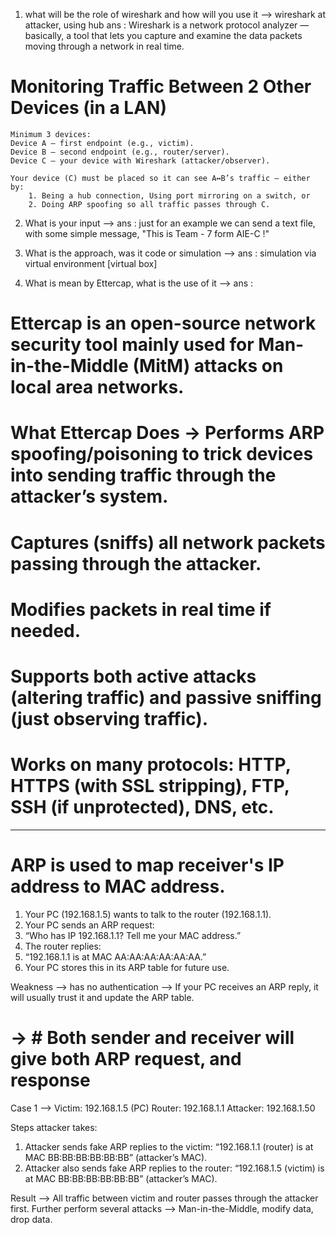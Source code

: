 1) what will be the role of wireshark and how will you use it --> wireshark at attacker, using hub
ans : Wireshark is a network protocol analyzer — basically, a tool that lets you capture and examine the data packets moving through a network in real time.
# Monitoring Traffic Between 2 Other Devices (in a LAN)
	Minimum 3 devices:
	Device A – first endpoint (e.g., victim).
	Device B – second endpoint (e.g., router/server).
	Device C – your device with Wireshark (attacker/observer).

	Your device (C) must be placed so it can see A↔B’s traffic — either by:
		1. Being a hub connection, Using port mirroring on a switch, or
		2. Doing ARP spoofing so all traffic passes through C.

2) What is your input -->
ans : 
just for an example we can send a text file, with some simple message, "This is Team - 7 form AIE-C !"

3) What is the approach, was it code or simulation -->
ans : 
simulation via virtual environment [virtual box]

4) What is mean by Ettercap, what is the use of it --> 
ans : 
# Ettercap is an open-source network security tool mainly used for Man-in-the-Middle (MitM) attacks on local area networks.
# What Ettercap Does -> Performs ARP spoofing/poisoning to trick devices into sending traffic through the attacker’s system.
# Captures (sniffs) all network packets passing through the attacker.
# Modifies packets in real time if needed.
# Supports both active attacks (altering traffic) and passive sniffing (just observing traffic).
# Works on many protocols: HTTP, HTTPS (with SSL stripping), FTP, SSH (if unprotected), DNS, etc.

- - - - - - - - - - - - - - - - - - - - - - - - - - - - - - - - - - - - - - - -

# ARP is used to map receiver's IP address to MAC address.
1. Your PC (192.168.1.5) wants to talk to the router (192.168.1.1).
2. Your PC sends an ARP request:
3. “Who has IP 192.168.1.1? Tell me your MAC address.”
4. The router replies:
5. “192.168.1.1 is at MAC AA:AA:AA:AA:AA:AA.”
6. Your PC stores this in its ARP table for future use.

Weakness --> has no authentication 
--> If your PC receives an ARP reply, it will usually trust it and update the ARP table.

# -> # Both sender and receiver will give both ARP request, and response
Case 1 -->
Victim: 192.168.1.5 (PC)
Router: 192.168.1.1
Attacker: 192.168.1.50

Steps attacker takes:
1. Attacker sends fake ARP replies to the victim:
	“192.168.1.1 (router) is at MAC BB:BB:BB:BB:BB:BB” (attacker’s MAC).
2. Attacker also sends fake ARP replies to the router:
	“192.168.1.5 (victim) is at MAC BB:BB:BB:BB:BB:BB” (attacker’s MAC).

Result --> All traffic between victim and router passes through the attacker first.
Further perform several attacks --> Man-in-the-Middle, modify data, drop data.
